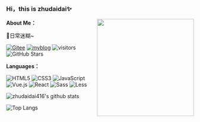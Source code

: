 ### Hi，this is zhudaidai✨

<img align='right' src="https://p8.itc.cn/q_70/images01/20210725/c30bc85f463541a684a59e6c1fcd01fd.gif" width="260">

**About Me：**

🌱日常迷糊~

[![Gitee](https://img.shields.io/badge/Gitee-F7DF1E?logo=Gitee&logoColor=333)](https://gitee.com/zhudaidai)
[![myblog](https://img.shields.io/badge/朱呆呆个人博客-6666CC?logo=GoogleHome&logoColor=fff)](https://zhudaidai416.github.io/myblog)
![visitors](https://visitor-badge.laobi.icu/badge?page_id=zhudaidai416.zhudaidai416)
![GitHub Stars](https://img.shields.io/github/stars/zhudaidai416?logo=Github&label=GitHub%20Stars)

**Languages：**

![HTML5](https://img.shields.io/badge/HTML5-E34F26?logo=HTML5&logoColor=fff)
![CSS3](https://img.shields.io/badge/CSS3-1572B6?logo=CSS3&logoColor=fff)
![JavaScript](https://img.shields.io/badge/JavaScript-F7DF1E?logo=JavaScript&logoColor=333)
![Vue.js](https://img.shields.io/badge/Vue-4FC08D?logo=Vue.js&logoColor=fff)
![React](https://img.shields.io/badge/React-61DAFB?logo=React&logoColor=333)
![Sass](https://img.shields.io/badge/Sass-CC6699?logo=Sass&logoColor=fff)
![Less](https://img.shields.io/badge/Less-1D365D?logo=Less&logoColor=fff)

![zhudaidai416's github stats](https://github-readme-stats.vercel.app/api?username=zhudaidai416&show_icons=true&count_private=true)

![Top Langs](https://github-readme-stats.vercel.app/api/top-langs/?username=zhudaidai416&layout=compact)

